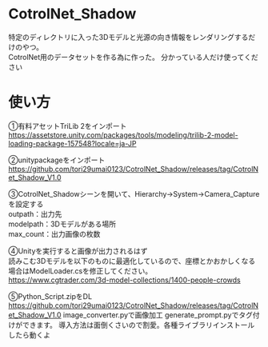 # CotrolNet_Shadow
特定のディレクトリに入った3Dモデルと光源の向き情報をレンダリングするだけのやつ。<br>
CotrolNet用のデータセットを作る為に作った。
分かっている人だけ使ってください

# 使い方
①有料アセットTriLib 2をインポート<br>
https://assetstore.unity.com/packages/tools/modeling/trilib-2-model-loading-package-157548?locale=ja-JP<br>

②unitypackageをインポート<br>
https://github.com/tori29umai0123/CotrolNet_Shadow/releases/tag/CotrolNet_Shadow_V1.0

③CotrolNet_Shadowシーンを開いて、Hierarchy→System→Camera_Captureを設定する<br>
outpath：出力先<br>
modelpath：3Dモデルがある場所<br>
max_count：出力画像の枚数<br>

④Unityを実行すると画像が出力されるはず<br>
読みこむ3Dモデルを以下のものに最適化しているので、座標とかおかしくなる場合はModelLoader.csを修正してください。<br>
https://www.cgtrader.com/3d-model-collections/1400-people-crowds

⑤Python_Script.zipをDL<br>
https://github.com/tori29umai0123/CotrolNet_Shadow/releases/tag/CotrolNet_Shadow_V1.0
image_converter.pyで画像加工
generate_prompt.pyでタグ付けができます。
導入方法は面倒くさいので割愛。各種ライブラリインストールしたら動くよ
